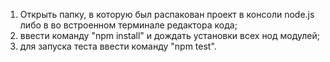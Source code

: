 1. Открыть папку, в которую был распакован проект в консоли node.js либо в во встроенном терминале редактора кода;
2. ввести команду "npm install" и дождать установки всех нод модулей;
3. для запуска теста ввести команду "npm test".